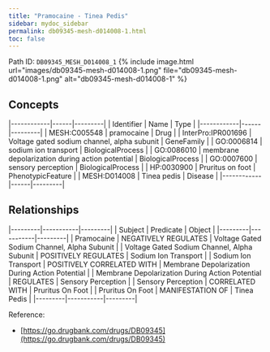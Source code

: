 ```yaml
---
title: "Pramocaine - Tinea Pedis"
sidebar: mydoc_sidebar
permalink: db09345-mesh-d014008-1.html
toc: false 
---
```



Path ID: `DB09345_MESH_D014008_1`
{% include image.html url="images/db09345-mesh-d014008-1.png" file="db09345-mesh-d014008-1.png" alt="db09345-mesh-d014008-1" %}

## Concepts

|------------|------|---------|
| Identifier | Name | Type    |
|------------|------|---------|
| MESH:C005548 | pramocaine | Drug |
| InterPro:IPR001696 | Voltage gated sodium channel, alpha subunit | GeneFamily |
| GO:0006814 | sodium ion transport | BiologicalProcess |
| GO:0086010 | membrane depolarization during action potential | BiologicalProcess |
| GO:0007600 | sensory perception | BiologicalProcess |
| HP:0030900 | Pruritus on foot | PhenotypicFeature |
| MESH:D014008 | Tinea pedis | Disease |
|------------|------|---------|

## Relationships

|---------|-----------|---------|
| Subject | Predicate | Object  |
|---------|-----------|---------|
| Pramocaine | NEGATIVELY REGULATES | Voltage Gated Sodium Channel, Alpha Subunit |
| Voltage Gated Sodium Channel, Alpha Subunit | POSITIVELY REGULATES | Sodium Ion Transport |
| Sodium Ion Transport | POSITIVELY CORRELATED WITH | Membrane Depolarization During Action Potential |
| Membrane Depolarization During Action Potential | REGULATES | Sensory Perception |
| Sensory Perception | CORRELATED WITH | Pruritus On Foot |
| Pruritus On Foot | MANIFESTATION OF | Tinea Pedis |
|---------|-----------|---------|

Reference: 
  - [https://go.drugbank.com/drugs/DB09345](https://go.drugbank.com/drugs/DB09345)
